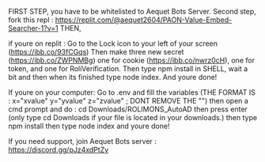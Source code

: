 FIRST STEP, you have to be whitelisted to Aequet Bots Server.
Second step, fork this repl : https://replit.com/@aequet2604/PAON-Value-Embed-Searcher-1?v=1
THEN,

if youre on replit :
Go to the Lock icon to your left of your screen (https://ibb.co/93fCGqs)
Then make three new secret (https://ibb.co/ZWPNMBg) one for cookie (https://ibb.co/nwrz0cH), one for token, and one for RoliVerification.
Then type npm install in SHELL, wait a bit and then when its finished type node index. And youre done!

If youre on your computer:
Go to .env and fill the variables (THE FORMAT IS : x="xvalue" y="yvalue" z="zvalue" ; DONT REMOVE THE "")
then open a cmd prompt and do : cd Downloads/ROLIMONS_AutoAD then press enter (only type cd Downloads if your file is located in your downloads.)
then type npm install
then type node index and youre done!

If you need support, join Aequet Bots server : https://discord.gg/pJz4xdPtZy

